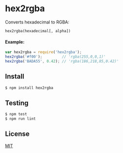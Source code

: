 # hex2rgba

Converts hexadecimal to RGBA:

```
hex2rgba(hexadecimal[, alpha])
```

#### Example:

```js
var hex2rgba = require('hex2rgba');
hex2rgba('#f00');         // 'rgba(255,0,0,1)'
hex2rgba('BADA55', 0.42); // 'rgba(186,218,85,0.42)'
```

## Install

```sh
$ npm install hex2rgba
```

## Testing

```sh
$ npm test
$ npm run lint
```

## License

[MIT](https://github.com/remarkablemark/hex2rgba/blob/master/LICENSE)
